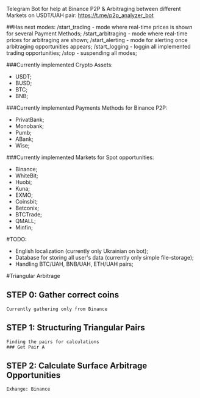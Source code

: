 Telegram Bot for help at Binance P2P & Arbitraging between different Markets on USDT/UAH pair:
https://t.me/p2p_analyzer_bot

##Has next modes:
/start_trading - mode where real-time prices is shown for several Payment Methods;
/start_arbitraging - mode where real-time prices for arbitraging are shown;
/start_alerting - mode for alerting once arbitraging opportunities appears;
/start_logging - loggin all implemented trading opportunities;
/stop - suspending all modes;

###Currently implemented Crypto Assets:
- USDT;
- BUSD;
- BTC;
- BNB;

###Currently implemented Payments Methods for Binance P2P:
- PrivatBank;
- Monobank;
- Pumb;
- ABank;
- Wise;

###Currently implemented Markets for Spot opportunities:
- Binance;
- WhiteBit;
- Huobi;
- Kuna;
- EXMO;
- Coinsbit;
- Betconix;
- BTCTrade;
- QMALL;
- Minfin;

#TODO:
- English localization (currently only Ukrainian on bot);
- Database for storing all user's data (currently only simple file-storage);
- Handling BTC/UAH, BNB/UAH, ETH/UAH pairs;



#Triangular Arbitrage

## STEP 0: Gather correct coins
    Currently gathering only from Binance

## STEP 1: Structuring Triangular Pairs
    Finding the pairs for calculations
    ### Get Pair A
    
    
## STEP 2: Calculate Surface Arbitrage Opportunities
    Exhange: Binance
    
